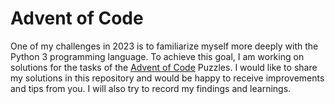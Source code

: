 # Advent of Code
One of my challenges in 2023 is to familiarize myself more deeply with the Python 3 programming language. To achieve this goal, I am working on solutions for the tasks of the [Advent of Code](https://adventofcode.com)  Puzzles.
I would like to share my solutions in this repository and would be happy to receive improvements and tips from you.
I will also try to record my findings and learnings.
